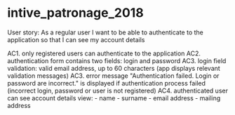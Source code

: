# intive_patronage_2018

User story: As a regular user I want to be able to authenticate to the application so that I can see my account details

AC1. only registered users can authenticate to the application
AC2. authentication form contains two fields: login and password
AC3. login field validation: valid email address, up to 60 characters (app displays relevant validation messages)
AC3. error message "Authentication failed. Login or password are incorrect." is displayed if authentication process failed (incorrect login, password or user is not registered)
AC4. authenticated user can see account details view:
	- name
	- surname
	- email address
	- mailing address